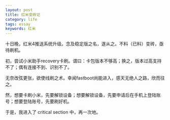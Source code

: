 ```yaml
---
layout: post
title: 红米变砖记
category: life
tags: essay
keywords: 红米
---
```


十日晚，红米4推送系统升级。念及稳定版之名，遂从之。不料（已料）变砖，亟待刷机。

初，尝试小米助手recovery卡刷。谓曰：卡包版本不够高；换之，版本过高支持不了；偶有连接不到、识别不了。

无奈改弦更张，欲使线刷之术。幸闻fastboot尚能进入，感天无绝人之路，欣而往之。

然，想要卡刷小米，先要解锁设备；想要解锁设备，先要申请后在手机上登陆账号；想要登陆账号，先要刷好机。

于是，我进入了 critical section 中，再一次地。